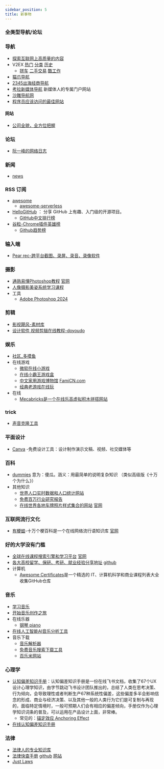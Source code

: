 ```yaml
---
sidebar_position: 5
title: 新事物
---
```

### 全类型导航/论坛
### 导航
- [探索互联网上高质量的内容](https://immersivetranslate.com/docs/sites/)
- V2EX    [热门](https://www.v2ex.com/?tab=hot)    [分类](https://www.v2ex.com/?tab=nodes)         [历史](https://www.ruanyifeng.com/blog/2007/01/a_land_we_call_homeland.html)
	- [拼车](https://www.v2ex.com/go/cosub)        [二手交易](https://www.v2ex.com/go/all4all)          [酷工作](https://www.v2ex.com/go/jobs)
- [猫爪导航](https://v2fy.com/)
- [2345出海经商导航](http://www.chuhai2345.com/)
- [考拉新媒体导航](https://www.kaolamedia.com/)  新媒体人的专属门户网站
- [沙雕导航网](https://shadiao.pro/)
- [程序员应该访问的最佳网站](https://github.com/tuteng/Best-websites-a-programmer-should-visit-zh)

#### 网站
- [公司全貌，全方位把握](https://www.ahhhhfs.com/51045/)
### 论坛
- [阮一峰的网络日志](https://ruanyifeng.com/blog/)

### 新闻
- [news](https://github.com/duty-machine/news)


### RSS 订阅
- [awesome](https://github.com/sindresorhus/awesome)
	- [awesome-serverless](https://github.com/anaibol/awesome-serverless)
- [HelloGitHub](https://github.com/521xueweihan/HelloGitHub)   ： 分享 GitHub 上有趣、入门级的开源项目。
	- [GitHub中文排行榜](https://github.com/GrowingGit/GitHub-Chinese-Top-Charts#github%E4%B8%AD%E6%96%87%E6%8E%92%E8%A1%8C%E6%A6%9C)
- [谷粒-Chrome插件英雄榜](https://github.com/zhaoolee/ChromeAppHeroes)
	- [Github趋势榜](https://github.com/trending)


### 输入端
- [Pear rec-跨平台截图、录屏、录音、录像软件](https://www.ahhhhfs.com/51298/)
### 摄影
- [通熟易懂Photoshop教程](https://www.abskoop.com/49489/)       [官网](http://99ut.blueidea.com/)
- [人像摄影美姿系统学习课程](https://www.ahhhhfs.com/49990/)
- 工具
	- [Adobe Photoshop 2024](https://www.ahhhhfs.com/51338/)
### 剪辑
- [影视飓风-素材库](https://www.ysjf.com/materialLibrary)
- [设计软件 视频剪辑在线教程-doyoudo](https://www.ahhhhfs.com/50085/)
### 娱乐
- [社区_多摸鱼](https://duomoyu.com/tabs/community)
- 在线游戏
	- [微软在线小游戏](https://www.msn.cn/zh-cn/play/arcade)
	- [在线小霸王游戏盒](https://nes.heheda.top/)
	- [中文家用游戏博物馆](https://github.com/pengan1987/famicn)       [FamiCN.com](https://www.famicn.com/)
	- [经典老游戏在线玩](https://zaixianwan.app/)
- 在线
	- [Mecabricks是一个在线乐高虚拟积木拼搭网站](https://www.ahhhhfs.com/49139/)

### trick
- [声音克隆工具](https://www.ahhhhfs.com/51189/)

### 平面设计
-  [Canva](https://www.canva.com/zh_cn/)  -免费设计工具：设计制作演示文稿、视频、社交媒体等

### 百科
- [dummies](https://www.dummies.com/) 意为：傻瓜。涵义：用最简单的说明复杂知识  （类似高级版《十万个为什么》）
- 其他知识
	- [世界人口实时数据和人口统计网站](https://www.ahhhhfs.com/47455/)
	- [免费百万行业研究报告](https://www.ahhhhfs.com/45861/)
	- [在线世界各地车牌照片样式集合的网站](https://www.ahhhhfs.com/49129/)       [官网](http://www.worldlicenseplates.com/)

### 互联网流行文化
- [有梗蛙](https://www.ahhhhfs.com/49046/)-十万个梗百科是一个在线网络流行语知识库       [官网](https://www.yougengwa.com/)

### 好的大学没有门槛
- [全球在线课程搜索引擎和学习平台](https://www.ahhhhfs.com/45079/)    [官网](https://www.classcentral.com/)
- [各大高校留学、保研、考研、就业经验分享地址](https://career-plan.eu.org/)      [github](https://github.com/nwuzmedoutlook/career-plan)
- 计算机
	- [Awesome Certificates](https://www.ahhhhfs.com/49350/)是一个精选的 IT、计算机科学和商业课程列表大全收集GitHub仓库
### 音乐
- [学习音乐](https://www.musicca.com/zh)
- [开始音乐创作之旅](https://learningmusic.ableton.com/zh-Hans/)
- 在线乐器
	- [钢琴 piano](https://github.com/JNKKKK/pianochord.io)
- [在线人工智能AI音乐分析工具](https://www.ahhhhfs.com/48651/)
- 音乐下载
	- [音乐解析器](https://musicjx.com/)
	- [免费音乐搜索下载工具](https://www.ahhhhfs.com/45473/)
	- [百乐米网站](https://www.ahhhhfs.com/51310/)



### 心理学
- [认知偏差知识手册](https://s75w5y7vut.feishu.cn/docs/doccn3BatnScBJe7wD7K3S5poFf#o0sYEn)：认知偏差知识手册是一份在线飞书文档，收集了67个UX设计心理学知识，由字节跳动飞书设计团队推出的，总结了人类在思考决策、行为倾向，会导致理性或者判断生产67种系统性偏差，这些偏差多半会影响信念的形成、商业与经济决策、以及其他一般的人类行为它们是可复制与再现的，面临特定情境时，一般可预期人们会有相应的偏差倾向，手册仅作为心理学知识词条的普及，可以运用在产品设计上面，非常棒。
	- 常见的：[锚定效应 Anchoring Effect](https://s75w5y7vut.feishu.cn/docs/doccn3BatnScBJe7wD7K3S5poFf#o0sYEn)
- [在线认知偏差知识手册](https://www.ahhhhfs.com/49415/)

### 法律
- [法律人的专业知识库](https://nervworkspace.feishu.cn/wiki/wikcnlvYhyi2rnpmBlUTzbXsL2c)
- [法律快查手册](https://www.ahhhhfs.com/15817/)     [github](https://github.com/RanKKI/LawRefBook)   [网站](https://lawrefbook.github.io/)
- [Just Laws](https://www.justlaws.cn/)
